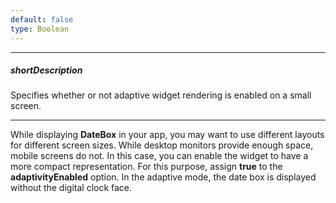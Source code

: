 ```yaml
---
default: false
type: Boolean
---
```

---
##### shortDescription
Specifies whether or not adaptive widget rendering is enabled on a small screen.

---
While displaying **DateBox** in your app, you may want to use different layouts for different screen sizes. While desktop monitors provide enough space, mobile screens do not. In this case, you can enable the widget to have a more compact representation. For this purpose, assign **true** to the **adaptivityEnabled** option. In the adaptive mode, the date box is displayed without the digital clock face.